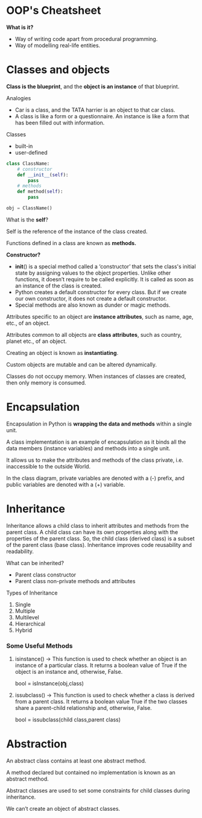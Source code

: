 # OOP's Cheatsheet

**What is it?** 

- Way of writing code apart from procedural programming.
- Way of modelling real-life entities.
# Classes and objects

**Class is the blueprint**, and the **object is an instance** of that blueprint.

Analogies

- Car is a class, and the TATA harrier is an object to that car class.
- A class is like a form or a questionnaire. An instance is like a form that has been filled out with information.

Classes 

- built-in
- user-defined

```python
class ClassName:
	# constructor
	def __init__(self):
		pass
	# methods
	def method(self):
		pass

obj = ClassName()
```
What is the **self**?

Self is the reference of the instance of the class created.

Functions defined in a class are known as **methods.**

**Constructor?**

- __init__() is a special method called a ‘constructor’ that sets the class's initial state by assigning values to the object properties. Unlike other functions, it doesn’t require to be called explicitly. It is called as soon as an instance of the class is created.
- Python creates a default constructor for every class. But if we create our own constructor, it does not create a default constructor.
- Special methods are also known as dunder or magic methods.

Attributes specific to an object are **instance attributes**, such as name, age, etc., of an object.

Attributes common to all objects are **class attributes**, such as country, planet etc., of an object.

Creating an object is known as **instantiating**.

Custom objects are mutable and can be altered dynamically.

Classes do not occupy memory. When instances of classes are created, then only memory is consumed.
# Encapsulation

Encapsulation in Python is **wrapping the data and methods** within a single unit. 

A class implementation is an example of encapsulation as it binds all the data members (instance variables) and methods into a single unit.

It allows us to make the attributes and methods of the class private, i.e. inaccessible to the outside World.

In the class diagram, private variables are denoted with a (-) prefix, and public variables are denoted with a (+) variable.

# Inheritance

Inheritance allows a child class to inherit attributes and methods from the parent class. A child class can have its own properties along with the properties of the parent class. So, the child class (derived class) is a subset of the parent class (base class). Inheritance improves code reusability and readability.

What can be inherited?

- Parent class constructor
- Parent class non-private methods and attributes

Types of Inheritance

1. Single
2. Multiple
3. Multilevel
4. Hierarchical
5. Hybrid

### Some Useful Methods

1. isinstance() → This function is used to check whether an object is an instance of a particular class. It returns a boolean value of True if the object is an instance and, otherwise, False.
    
    bool = isInstance(obj,class)
    
2. issubclass() → This function is used to check whether a class is derived from a parent class. It returns a boolean value True if the two classes share a parent-child relationship and, otherwise, False.
    
    bool = issubclass(child class,parent class)
    

# Abstraction

An abstract class contains at least one abstract method.

A method declared but contained no implementation is known as an abstract method.

Abstract classes are used to set some constraints for child classes during inheritance.

We can’t create an object of abstract classes.